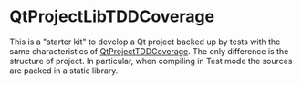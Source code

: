 # QtProjectLibTDDCoverage

This is a "starter kit" to develop a Qt project backed up by tests with the 
same characteristics of [QtProjectTDDCoverage](https://github.com/AndreaMarangoni/QtProjectTDDCoverage).
The only difference is the structure of project. In particular, when compiling in Test mode the sources are 
packed in a static library.
